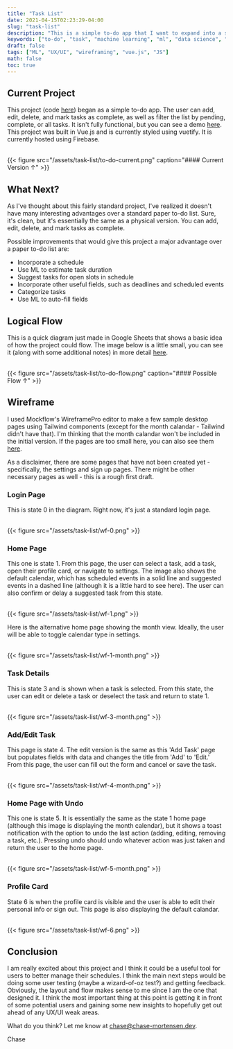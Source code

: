 ```yaml
---
title: "Task List"
date: 2021-04-15T02:23:29-04:00
slug: "task-list"
description: "This is a simple to-do app that I want to expand into a smart task scheduler."
keywords: ["to-do", "task", "machine learning", "ml", "data science", "UX/UI", "mockflow", "tailwind", "vue.js", "vuetify", "firebase"]
draft: false
tags: ["ML", "UX/UI", "wireframing", "vue.js", "JS"]
math: false
toc: true
---
```


## Current Project

This project (code [here](https://github.com/chase-mortensen/to-do-app)) began as a simple to-do app. The user can add, edit, delete, and mark tasks as complete, as well as filter the list by pending, complete, or all tasks. It isn't fully functional, but you can see a demo [here](https://to-do-app-e6306.firebaseapp.com/). This project was built in Vue.js and is currently styled using vuetify. It is currently hosted using Firebase.

<br>
{{< figure src="/assets/task-list/to-do-current.png" caption="#### Current Version &uarr;" >}}

## What Next?

As I've thought about this fairly standard project, I've realized it doesn't have many interesting advantages over a standard paper to-do list. Sure, it's clean, but it's essentially the same as a physical version. You can add, edit, delete, and mark tasks as complete.

Possible improvements that would give this project a major advantage over a paper to-do list are:
* Incorporate a schedule
* Use ML to estimate task duration
* Suggest tasks for open slots in schedule
* Incorporate other useful fields, such as deadlines and scheduled events
* Categorize tasks
* Use ML to auto-fill fields

## Logical Flow

This is a quick diagram just made in Google Sheets that shows a basic idea of how the project could flow. The image below is a little small, you can see it (along with some additional notes) in more detail [here](https://docs.google.com/presentation/d/1PWH7Dcb5lLijnt8tsesYxikRPbIzDvhJ-ZhCSkN4czA/edit?usp=sharing).

<br>
{{< figure src="/assets/task-list/to-do-flow.png" caption="#### Possible Flow &uarr;" >}}

## Wireframe

I used Mockflow's WireframePro editor to make a few sample desktop pages using Tailwind components (except for the month calandar - Tailwind didn't have that). I'm thinking that the month calandar won't be included in the initial version. If the pages are too small here, you can also see them [here](https://drive.google.com/drive/folders/1_OY3MTGkhcSFj3ZxJU_DuVMTVoZJfu2q?usp=sharing). 

As a disclaimer, there are some pages that have not been created yet - specifically, the settings and sign up pages. There might be other necessary pages as well - this is a rough first draft.

### Login Page

This is state 0 in the diagram. Right now, it's just a standard login page.

<br>
{{< figure src="/assets/task-list/wf-0.png" >}}

### Home Page

This one is state 1. From this page, the user can select a task, add a task, open their profile card, or navigate to settings. The image also shows the default calendar, which has scheduled events in a solid line and suggested events in a dashed line (although it is a little hard to see here). The user can also confirm or delay a suggested task from this state.

<br>
{{< figure src="/assets/task-list/wf-1.png" >}}

Here is the alternative home page showing the month view. Ideally, the user will be able to toggle calendar type in settings.

<br>
{{< figure src="/assets/task-list/wf-1-month.png" >}}

### Task Details

This is state 3 and is shown when a task is selected. From this state, the user can edit or delete a task or deselect the task and return to state 1.

<br>
{{< figure src="/assets/task-list/wf-3-month.png" >}}

### Add/Edit Task

This page is state 4. The edit version is the same as this 'Add Task' page but populates fields with data and changes the title from 'Add' to 'Edit.' From this page, the user can fill out the form and cancel or save the task.

<br>
{{< figure src="/assets/task-list/wf-4-month.png" >}}

### Home Page with Undo

This one is state 5. It is essentially the same as the state 1 home page (although this image is displaying the month calendar), but it shows a toast notification with the option to undo the last action (adding, editing, removing a task, etc.). Pressing undo should undo whatever action was just taken and return the user to the home page.

<br>
{{< figure src="/assets/task-list/wf-5-month.png" >}}

### Profile Card

State 6 is when the profile card is visible and the user is able to edit their personal info or sign out. This page is also displaying the default calandar.

<br>
{{< figure src="/assets/task-list/wf-6.png" >}}

## Conclusion

I am really excited about this project and I think it could be a useful tool for users to better manage their schedules. I think the main next steps would be doing some user testing (maybe a wizard-of-oz test?) and getting feedback. Obviously, the layout and flow makes sense to me since I am the one that designed it. I think the most important thing at this point is getting it in front of some potential users and gaining some new insights to hopefully get out ahead of any UX/UI weak areas.

What do you think? Let me know at chase@chase-mortensen.dev.

Chase
